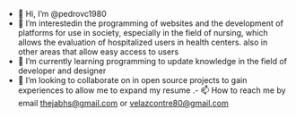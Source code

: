 - 👋 Hi, I’m @pedrovc1980
- 👀 I’m interestedin  the programming of websites and the development of platforms for use in society, especially in the field of nursing, which allows the evaluation of hospitalized users in health centers. also in other areas that allow easy access to users
- 🌱 I’m currently learning  programming to update knowledge in the field of developer and designer
- 💞️ I’m looking to collaborate on in open source projects to gain experiences to allow me to expand my resume
.- 📫 How to reach me by email thejabhs@gmail.com or velazcontre80@gmail.com

<!---
pedrovc1980/pedrovc1980 is a ✨ special ✨ repository because its `README.md` (this file) appears on your GitHub profile.
You can click the Preview link to take a look at your changes.
--->
